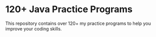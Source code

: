  # 120+ Java Practice Programs

This repository contains over 120+ my practice programs to help you improve your coding skills.
